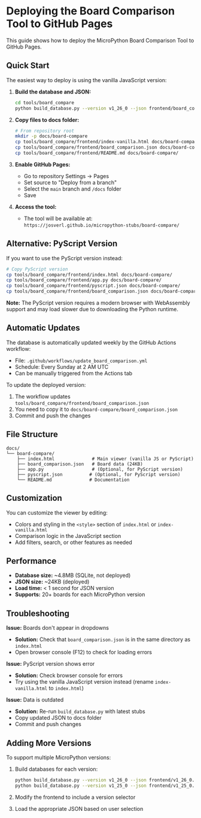 # Deploying the Board Comparison Tool to GitHub Pages

This guide shows how to deploy the MicroPython Board Comparison Tool to GitHub Pages.

## Quick Start

The easiest way to deploy is using the vanilla JavaScript version:

1. **Build the database and JSON:**
   ```bash
   cd tools/board_compare
   python build_database.py --version v1_26_0 --json frontend/board_comparison.json
   ```

2. **Copy files to docs folder:**
   ```bash
   # From repository root
   mkdir -p docs/board-compare
   cp tools/board_compare/frontend/index-vanilla.html docs/board-compare/index.html
   cp tools/board_compare/frontend/board_comparison.json docs/board-compare/
   cp tools/board_compare/frontend/README.md docs/board-compare/
   ```

3. **Enable GitHub Pages:**
   - Go to repository Settings → Pages
   - Set source to "Deploy from a branch"
   - Select the `main` branch and `/docs` folder
   - Save

4. **Access the tool:**
   - The tool will be available at: `https://josverl.github.io/micropython-stubs/board-compare/`

## Alternative: PyScript Version

If you want to use the PyScript version instead:

```bash
# Copy PyScript version
cp tools/board_compare/frontend/index.html docs/board-compare/
cp tools/board_compare/frontend/app.py docs/board-compare/
cp tools/board_compare/frontend/pyscript.json docs/board-compare/
cp tools/board_compare/frontend/board_comparison.json docs/board-compare/
```

**Note:** The PyScript version requires a modern browser with WebAssembly support and may load slower due to downloading the Python runtime.

## Automatic Updates

The database is automatically updated weekly by the GitHub Actions workflow:
- File: `.github/workflows/update_board_comparison.yml`
- Schedule: Every Sunday at 2 AM UTC
- Can be manually triggered from the Actions tab

To update the deployed version:
1. The workflow updates `tools/board_compare/frontend/board_comparison.json`
2. You need to copy it to `docs/board-compare/board_comparison.json`
3. Commit and push the changes

## File Structure

```
docs/
└── board-compare/
    ├── index.html              # Main viewer (vanilla JS or PyScript)
    ├── board_comparison.json   # Board data (24KB)
    ├── app.py                  # (Optional, for PyScript version)
    ├── pyscript.json          # (Optional, for PyScript version)
    └── README.md              # Documentation
```

## Customization

You can customize the viewer by editing:
- Colors and styling in the `<style>` section of `index.html` or `index-vanilla.html`
- Comparison logic in the JavaScript section
- Add filters, search, or other features as needed

## Performance

- **Database size:** ~4.8MB (SQLite, not deployed)
- **JSON size:** ~24KB (deployed)
- **Load time:** < 1 second for JSON version
- **Supports:** 20+ boards for each MicroPython version

## Troubleshooting

**Issue:** Boards don't appear in dropdowns
- **Solution:** Check that `board_comparison.json` is in the same directory as `index.html`
- Open browser console (F12) to check for loading errors

**Issue:** PyScript version shows error
- **Solution:** Check browser console for errors
- Try using the vanilla JavaScript version instead (rename `index-vanilla.html` to `index.html`)

**Issue:** Data is outdated
- **Solution:** Re-run `build_database.py` with latest stubs
- Copy updated JSON to docs folder
- Commit and push changes

## Adding More Versions

To support multiple MicroPython versions:

1. Build databases for each version:
   ```bash
   python build_database.py --version v1_26_0 --json frontend/v1_26_0.json
   python build_database.py --version v1_25_0 --json frontend/v1_25_0.json
   ```

2. Modify the frontend to include a version selector

3. Load the appropriate JSON based on user selection
